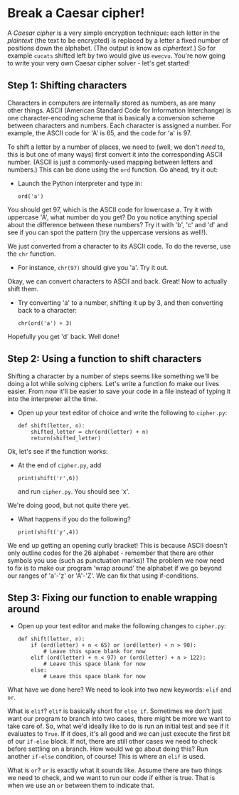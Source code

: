 # Break a Caesar cipher!

A *Caesar cipher* is a very simple encryption technique: each letter in the *plaintext* (the text to be encrypted) is replaced by a letter a fixed number of positions down the alphabet. (The output is know as *ciphertext*.) So for example `cucats` shifted left by two would give us `ewecvu`. You're now going to write your very own Caesar cipher solver - let's get started!

## Step 1: Shifting characters

Characters in computers are internally stored as numbers, as are many other things. ASCII (American Standard Code for Information Interchange) is one character-encoding scheme that is basically a conversion scheme between characters and numbers. Each character is assigned a number. For example, the ASCII code for 'A' is 65, and the code for 'a' is 97.

To shift a letter by a number of places, we need to (well, we don't *need* to, this is but one of many ways) first convert it into the corresponding ASCII number. (ASCII is just a commonly-used mapping between letters and numbers.) This can be done using the `ord` function. Go ahead, try it out:

* Launch the Python interpreter and type in:

  `ord('a')`

You should get 97, which is the ASCII code for lowercase a. Try it with uppercase 'A', what number do you get? Do you notice anything special about the difference between these numbers? Try it with 'b', 'c' and 'd' and see if you can spot the pattern (try the uppercase versions as well!).

We just converted from a character to its ASCII code. To do the reverse, use the `chr` function.

* For instance, `chr(97)` should give you 'a'. Try it out.

Okay, we can convert characters to ASCII and back. Great! Now to actually shift them.

* Try converting 'a' to a number, shifting it up by 3, and then converting back to a character:

  `chr(ord('a') + 3)`

Hopefully you get 'd' back. Well done!


## Step 2: Using a function to shift characters

Shifting a character by a number of steps seems like something we'll be doing a lot while solving ciphers. Let's write a function fo make our lives easier. From now it'll be easier to save your code in a file instead of typing it into the interpreter all the time.

* Open up your text editor of choice and write the following to `cipher.py`:

  ```
  def shift(letter, n):
      shifted_letter = chr(ord(letter) + n)
      return(shifted_letter)
  ```

Ok, let's see if the function works:

* At the end of `cipher.py`, add

  ```
  print(shift('r',6))
  ```

  and run `cipher.py`. You should see 'x'.
  
We're doing good, but not quite there yet.

* What happens if you do the following?

  ```
  print(shift('y',4))
  ```

We end up getting an opening curly bracket! This is because ASCII doesn't only outline codes for the 26 alphabet - remember that there are other symbols you use (such as punctuation marks)! The problem we now need to fix is to make our program 'wrap around' the alphabet if we go beyond our ranges of 'a'-'z' or 'A'-'Z'. We can fix that using if-conditions.

## Step 3: Fixing our function to enable wrapping around

* Open up your text editor and make the following changes to `cipher.py`:
  ```
  def shift(letter, n):
      if (ord(letter) + n < 65) or (ord(letter) + n > 90):
          # Leave this space blank for now
      elif (ord(letter) + n < 97) or (ord(letter) + n > 122):
          # Leave this space blank for now
      else:
          # Leave this space blank for now
  ```

What have we done here? We need to look into two new keywords: `elif` and `or`.

What is `elif`? `elif` is basically short for `else if`. Sometimes we don't just want our program to branch into two cases, there might be more we want to take care of. So, what we'd ideally like to do is run an initial test and see if it evaluates to `True`. If it does, it's all good and we can just execute the first bit of our `if-else` block. If not, there are still other cases we need to check before settling on a branch. How would we go about doing this? Run another `if-else` condition, of course! This is where an `elif` is used.

What is `or`? `or` is exactly what it sounds like. Assume there are two things we need to check, and we want to run our code if either is true. That is when we use an `or` between them to indicate that.

